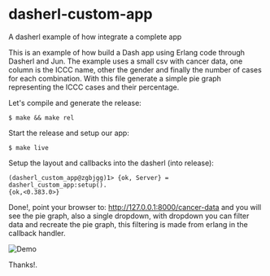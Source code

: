 # dasherl-custom-app
A dasherl example of how integrate a complete app

This is an example of how build a Dash app using Erlang code through Dasherl and Jun. The example uses a small csv with cancer data, one column is the ICCC name, other the gender and finally the number of cases for each combination. With this file generate a simple pie graph representing the ICCC cases and their percentage.

Let's compile and generate the release:

```
$ make && make rel
```

Start the release and setup our app:

```
$ make live
```

Setup the layout and callbacks into the dasherl (into release):

```
(dasherl_custom_app@zgbjgg)1> {ok, Server} = dasherl_custom_app:setup().
{ok,<0.383.0>}
```

Done!, point your browser to: http://127.0.0.1:8000/cancer-data and you will see the pie graph, also a single dropdown, with dropdown you can filter data and recreate the pie graph, this filtering is made from erlang in the callback handler.

![Demo](https://user-images.githubusercontent.com/1471055/53260136-66d8f680-3696-11e9-9ae5-9dcb8fc2c148.gif)

Thanks!.
